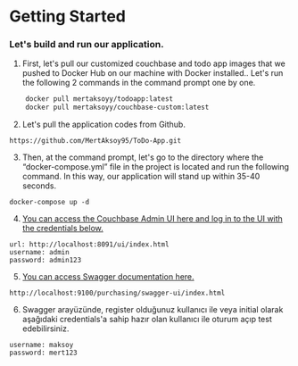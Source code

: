# Getting Started

### Let's build and run our application.

1. First, let's pull our customized couchbase and todo app images that we pushed to Docker Hub on our machine with Docker installed.. Let's run the following 2 commands in the command prompt one by one.

``` dockerfile
    docker pull mertaksoyy/todoapp:latest
    docker pull mertaksoyy/couchbase-custom:latest
```

2. Let's pull the application codes from Github.

```  
https://github.com/MertAksoy95/ToDo-App.git
```

3. Then, at the command prompt, let's go to the directory where the “docker-compose.yml” file in the project is located and run the following command. In this way, our application will stand up within 35-40 seconds.

``` 
docker-compose up -d
```

4. [You can access the Couchbase Admin UI here and log in to the UI with the credentials below.](http://localhost:8091/ui/index.html)
``` 
url: http://localhost:8091/ui/index.html
username: admin
password: admin123
```

5. [You can access Swagger documentation here.](http://localhost:9100/purchasing/swagger-ui/index.html)
``` 
http://localhost:9100/purchasing/swagger-ui/index.html
```

6. Swagger arayüzünde, register olduğunuz kullanıcı ile veya initial olarak aşağıdaki credentials'a sahip hazır olan kullanıcı ile  oturum açıp test edebilirsiniz.
```
username: maksoy
password: mert123
```